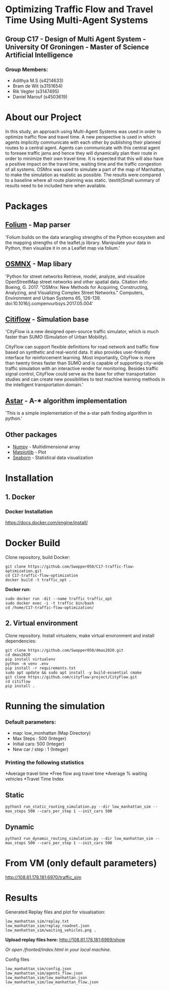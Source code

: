 # Optimizing Traffic Flow and Travel Time Using Multi-Agent Systems
## Group C17 - Design of Multi Agent System - University Of Groningen - Master of Science Artificial Intelligence

### Group Members:
 * Adithya M.S (s4214633)
 * Bram de Wit (s3151654)
 * Rik Vegter (s3147495)
 * Daniel Marouf (s4503619)

# About our Project

In this study, an approach using Multi-Agent Systems was used in order to optimize traffic flow and travel time. A new perspective is used in which agents implicitly communicate with each other by publishing their planned routes to a central agent. Agents can communicate with this central agent to foresee traffic jams and hence they will dynamically plan their route in order to minimize their own travel time. It is expected that this will also have a positive impact on the travel time, waiting time and the traffic congestion of all systems. OSMnx was used to simulate a part of the map of Manhattan, to make the simulation as realistic as possible. The results were compared to a baseline where all route planning was static. \textit{Small summary of results need to be included here when available.

# Packages

## [Folium](https://python-visualization.github.io/folium/index.html) - Map parser

'Folium builds on the data wrangling strengths of the Python ecosystem and the mapping strengths of the leaflet.js library. Manipulate your data in Python, then visualize it in on a Leaflet map via folium.'

## [OSMNX](https://github.com/gboeing/osmnx) - Map libary

'Python for street networks
Retrieve, model, analyze, and visualize OpenStreetMap street networks and other spatial data.
Citation info: Boeing, G. 2017. "OSMnx: New Methods for Acquiring, Constructing, Analyzing, and Visualizing Complex Street Networks." Computers, Environment and Urban Systems 65, 126-139. doi:10.1016/j.compenvurbsys.2017.05.004'

## [Citiflow](https://cityflow-project.github.io/) - Simulation base

'CityFlow is a new designed open-source traffic simulator, which is much faster than SUMO (Simulation of Urban Mobility).

CityFlow can support flexible definitions for road network and traffic flow based on synthetic and real-world data. It also provides user-friendly interface for reinforcement learning. Most importantly, CityFlow is more than twenty times faster than SUMO and is capable of supporting city-wide traffic simulation with an interactive render for monitoring. Besides traffic signal control, CityFlow could serve as the base for other transportation studies and can create new possibilities to test machine learning methods in the intelligent transportation domain.'
## [Astar](https://github.com/jrialland/python-astar) - A-* algorithm implementation

'This is a simple implementation of the a-star path finding algorithm in python.'
## Other packages

* [Numpy](https://numpy.org/doc/stable/) - Multidimensional array
* [Matplotlib](https://matplotlib.org/3.3.2/contents.html) - Plot
* [Seaborn](https://seaborn.pydata.org/) - Statistical data visualization


# Installation
## 1.  Docker

### Docker Installation
https://docs.docker.com/engine/install/
# Docker Build
Clone repository, build Docker:
```
git clone https://github.com/Swopper050/C17-traffic-flow-optimization.git
cd C17-traffic-flow-optimization
docker build -t traffic_opt .
```
**Docker run:**
```
sudo docker run -dit --name traffic traffic_opt
sudo docker exec -i -t traffic bin/bash
cd /home/C17-traffic-flow-optimization/
```
## 2. Virtual environment

Clone repository. Install virtualenv, make virtual environment and install dependencies:
```
git clone https://github.com/Swopper050/dmas2020.git
cd dmas2020
pip install virtualenv
python -m venv .env
pip install -r requirements.txt
sudo apt update && sudo apt install -y build-essential cmake
git clone https://github.com/cityflow-project/CityFlow.git 
cd citiflow
pip install .
```

# Running the simulation

### Default parameters:  
* map: low_monhattan  (Map Directory)
* Max Steps : 500 (Integer)
* Initial cars: 500 (Integer)
* New car / step : 1 (Integer)

### Printing the following statistics
*Average travel time 
*Free flow avg travel time 
*Average % waiting vehicles 
*Travel Time Index 
## Static
```
python3 run_static_routing_simulation.py --dir low_manhattan_sim --max_steps 500 --cars_per_step 1 --init_cars 500
```
## Dynamic
```
python3 run_dynamic_routing_simulation.py --dir low_manhattan_sim --max_steps 500 --cars_per_step 1 --init_cars 500

```

# From VM (only default parameters)

http://108.61.178.181:6970/traffic_sim

# Results

Generated Replay files and plot for visualsation:
```
low_manhattan_sim/replay.txt 
low_manhattan_sim/replay_roadnet.json 
low_manhattan_sim/waiting_vehicles.png .
```
**Upload replay files here:**
http://108.61.178.181:6969/show

*Or open /fronted/index.html in your local machine.*

Config files
```
low_manhattan_sim/config.json
low_manhattan_sim/agents_flow.json
low_manhattan_sim/low_manhattan.json
low_manhattan_sim/low_manhattan_flow.json
```


